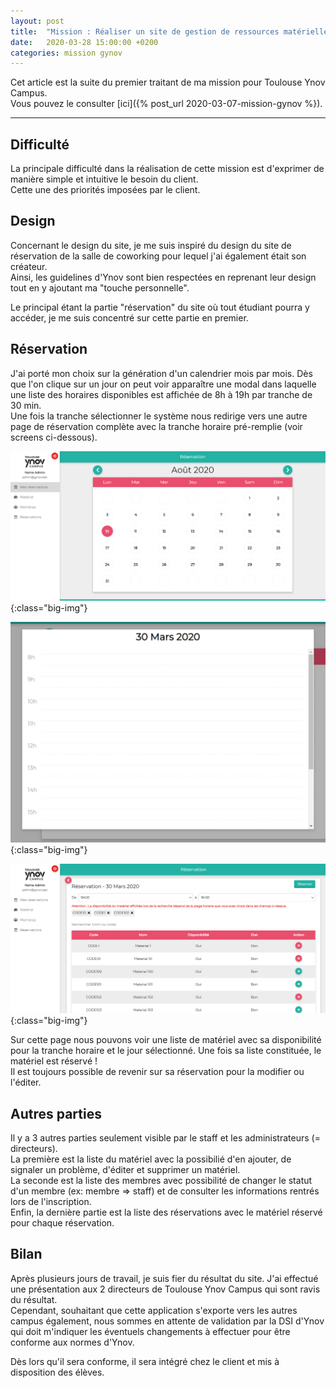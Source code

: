 ```yaml
---
layout: post
title:  "Mission : Réaliser un site de gestion de ressources matérielles (2/2)"
date:   2020-03-28 15:00:00 +0200
categories: mission gynov
---
```


Cet article est la suite du premier traitant de ma mission pour Toulouse Ynov Campus.  
Vous pouvez le consulter [ici]({% post_url 2020-03-07-mission-gynov %}).

___ 

## Difficulté

La principale difficulté dans la réalisation de cette mission est d'exprimer de manière simple et intuitive le besoin du client.  
Cette une des priorités imposées par le client.  

## Design

Concernant le design du site, je me suis inspiré du design du site de réservation de la salle de coworking pour lequel j'ai également était son créateur.  
Ainsi, les guidelines d'Ynov sont bien respectées en reprenant leur design tout en y ajoutant ma "touche personnelle".

Le principal étant la partie "réservation" du site où tout étudiant pourra y accéder, je me suis concentré sur cette partie en premier.  

## Réservation

J'ai porté mon choix sur la génération d'un calendrier mois par mois. Dès que l'on clique sur un jour on peut voir apparaître une modal dans laquelle une liste des horaires disponibles est affichée de 8h à 19h par tranche de 30 min.  
Une fois la tranche sélectionner le système nous redirige vers une autre page de réservation complète avec la tranche horaire pré-remplie (voir screens ci-dessous).

![home_screen](/assets/images/gynov-home.png){:class="big-img"}

![horaires](/assets/images/gynov-horaires.png){:class="big-img"}

![reservation](/assets/images/gynov-reservation.png){:class="big-img"}

Sur cette page nous pouvons voir une liste de matériel avec sa disponibilité pour la tranche horaire et le jour sélectionné.
Une fois sa liste constituée, le matériel est réservé !  
Il est toujours possible de revenir sur sa réservation pour la modifier ou l'éditer.

## Autres parties

Il y a 3 autres parties seulement visible par le staff et les administrateurs (= directeurs).  
La première est la liste du matériel avec la possibilié d'en ajouter, de signaler un problème, d'éditer et supprimer un matériel.  
La seconde est la liste des membres avec possibilité de changer le statut d'un membre (ex: membre => staff) et de consulter les informations rentrés lors de l'inscription.  
Enfin, la dernière partie est la liste des réservations avec le matériel réservé pour chaque réservation.

## Bilan

Après plusieurs jours de travail, je suis fier du résultat du site. J'ai effectué une présentation aux 2 directeurs de Toulouse Ynov Campus qui sont ravis du résultat.  
Cependant, souhaitant que cette application s'exporte vers les autres campus également, nous sommes en attente de validation par la DSI d'Ynov qui doit m'indiquer les éventuels changements à effectuer pour être conforme aux normes d'Ynov.  

Dès lors qu'il sera conforme, il sera intégré chez le client et mis à disposition des élèves.

